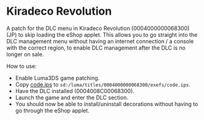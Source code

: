 # Kiradeco Revolution

A patch for the DLC menu in Kiradeco Revolution (0004000000068300) (JP) to skip loading the eShop applet. This allows you to go straight into the DLC management menu without having an internet connection / a console with the correct region, to enable DLC management after the DLC is no longer on sale.

How to use:

- Enable Luma3DS game patching.
- Copy [code.ips](/code.ips) to `sd:/luma/titles/0004000000068300/exefs/code.ips`.
- Have the DLC installed (0004008C00068300).
- Launch the game and enter the DLC section.
- You should now be able to install/uninstall decorations without having to go through the eShop applet.